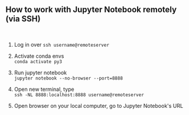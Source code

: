 ## How to work with Jupyter Notebook remotely (via SSH)
<br>

1. Log in over `ssh username@remoteserver` <br>

2. Activate conda envs <br>
`conda activate py3` <br>

3. Run jupyter notebook <br>
`jupyter notebook --no-browser --port=8888` <br>

4. Open new terminal, type <br>
`ssh -NL 8888:localhost:8888 username@remoteserver` <br>

5. Open browser on your local computer, go to Jupyter Notebook's URL <br>

